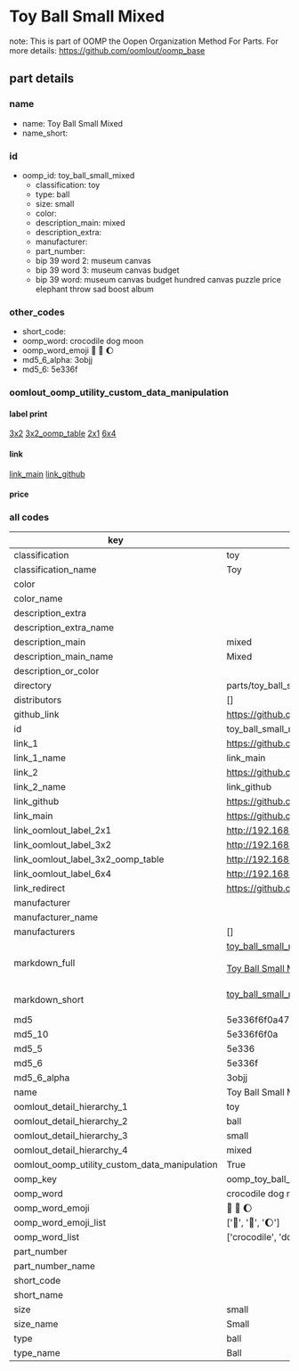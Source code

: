# Toy Ball Small Mixed  

note: This is part of OOMP the Oopen Organization Method For Parts. For more details: https://github.com/oomlout/oomp_base

##  part details
  







### name
* name: Toy Ball Small Mixed
* name_short: 
### id
* oomp_id: toy_ball_small_mixed
  * classification: toy
  * type: ball
  * size: small
  * color: 
  * description_main: mixed
  * description_extra: 
  * manufacturer: 
  * part_number: 
  * bip 39 word 2: museum canvas
  * bip 39 word 3: museum canvas budget
  * bip 39 word: museum canvas budget hundred canvas puzzle price elephant throw sad boost album

### other_codes
* short_code: 
* oomp_word: crocodile dog moon
* oomp_word_emoji :crocodile: :dog: :moon:
* md5_6_alpha: 3objj
* md5_6: 5e336f






### oomlout_oomp_utility_custom_data_manipulation
#### label print
[3x2](http://192.168.1.245:1112/?label=oomp%203objj)
[3x2_oomp_table](http://192.168.1.108:1112/?label=oomp%203objj)
[2x1](http://192.168.1.242:1112/?label=oomp%203objj)
[6x4](http://192.168.1.55:1112/?label=oomp%203objj)    

#### link

[link_main](https://github.com/oomlout/oomlout_oomp_version_1_messy/tree/main/parts/toy_ball_small_mixed) [link_github](https://github.com/oomlout/oomlout_oomp_version_1_messy/tree/main/parts/toy_ball_small_mixed)                             

#### price







### all codes 
| key | value |  
| --- | --- |  
| classification | toy |  
| classification_name | Toy |  
| color |  |  
| color_name |  |  
| description_extra |  |  
| description_extra_name |  |  
| description_main | mixed |  
| description_main_name | Mixed |  
| description_or_color |   |  
| directory | parts/toy_ball_small_mixed |  
| distributors | [] |  
| github_link | https://github.com/oomlout/oomlout_oomp_part_src/tree/main/parts/toy_ball_small_mixed |  
| id | toy_ball_small_mixed |  
| link_1 | https://github.com/oomlout/oomlout_oomp_version_1_messy/tree/main/parts/toy_ball_small_mixed |  
| link_1_name | link_main |  
| link_2 | https://github.com/oomlout/oomlout_oomp_version_1_messy/tree/main/parts/toy_ball_small_mixed |  
| link_2_name | link_github |  
| link_github | https://github.com/oomlout/oomlout_oomp_version_1_messy/tree/main/parts/toy_ball_small_mixed |  
| link_main | https://github.com/oomlout/oomlout_oomp_version_1_messy/tree/main/parts/toy_ball_small_mixed |  
| link_oomlout_label_2x1 | http://192.168.1.242:1112/?label=oomp%203objj |  
| link_oomlout_label_3x2 | http://192.168.1.245:1112/?label=oomp%203objj |  
| link_oomlout_label_3x2_oomp_table | http://192.168.1.108:1112/?label=oomp%203objj |  
| link_oomlout_label_6x4 | http://192.168.1.55:1112/?label=oomp%203objj |  
| link_redirect | https://github.com/oomlout/oomlout_oomp_version_1_messy/tree/main/parts/toy_ball_small_mixed |  
| manufacturer |  |  
| manufacturer_name |  |  
| manufacturers | [] |  
| markdown_full | [toy_ball_small_mixed](none)<br>[](none)<br>[Toy Ball Small Mixed](none)<br><br> |  
| markdown_short | [toy_ball_small_mixed](none)<br><br> |  
| md5 | 5e336f6f0a47d54ebb90d6f23b086c8d |  
| md5_10 | 5e336f6f0a |  
| md5_5 | 5e336 |  
| md5_6 | 5e336f |  
| md5_6_alpha | 3objj |  
| name | Toy Ball Small Mixed |  
| oomlout_detail_hierarchy_1 | toy |  
| oomlout_detail_hierarchy_2 | ball |  
| oomlout_detail_hierarchy_3 | small |  
| oomlout_detail_hierarchy_4 | mixed |  
| oomlout_oomp_utility_custom_data_manipulation | True |  
| oomp_key | oomp_toy_ball_small_mixed |  
| oomp_word | crocodile dog moon |  
| oomp_word_emoji | :crocodile: :dog: :moon: |  
| oomp_word_emoji_list | [':crocodile:', ':dog:', ':moon:'] |  
| oomp_word_list | ['crocodile', 'dog', 'moon'] |  
| part_number |  |  
| part_number_name |  |  
| short_code |  |  
| short_name |  |  
| size | small |  
| size_name | Small |  
| type | ball |  
| type_name | Ball |  
